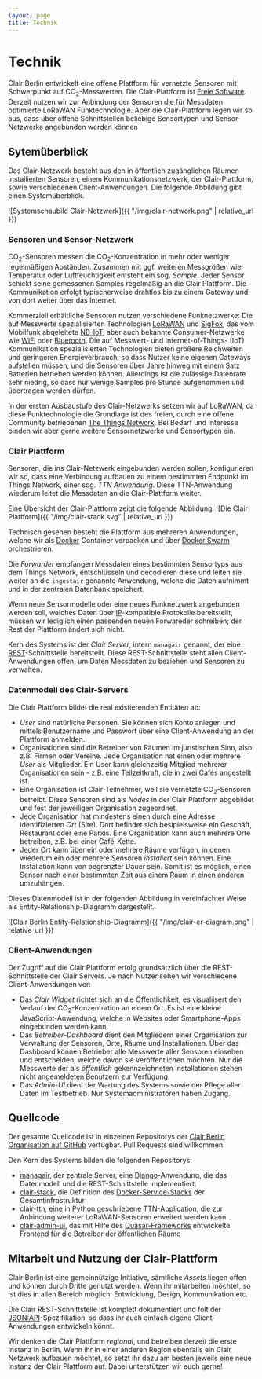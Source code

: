 ```yaml
---
layout: page
title: Technik
---
```


# Technik

Clair Berlin entwickelt eine offene Plattform für vernetzte Sensoren mit
Schwerpunkt auf CO<sub>2</sub>-Messwerten. Die Clair-Plattform ist [Freie
Software](https://www.gnu.org/philosophy/free-sw.de.html). Derzeit nutzen wir zur Anbindung der Sensoren die für Messdaten optimierte LoRaWAN Funktechnologie. Aber die Clair-Plattform legen wir so aus, dass über offene Schnittstellen beliebige Sensortypen und Sensor-Netzwerke angebunden werden können

## Sytemüberblick

Das Clair-Netzwerk besteht aus den in öffentlich zugänglichen Räumen installierten Sensoren, einem Kommunikationsnetzwerk, der Clair-Plattform, sowie verschiedenen Client-Anwendungen. Die folgende Abbildung gibt einen Systemüberblick.

![Systemschaubild Clair-Netzwerk]({{ "/img/clair-network.png" | relative_url }})

### Sensoren und Sensor-Netzwerk

CO<sub>2</sub>-Sensoren messen die CO<sub>2</sub>-Konzentration in mehr oder weniger regelmäßigen Abständen. Zusammen mit ggf. weiteren Messgrößen wie Temperatur oder Luftfeuchtigkeit entsteht ein sog. _Sample_. Jeder Sensor schickt seine gemessenen Samples regelmäßig an die Clair Plattform. Die Kommunikation erfolgt typischerweise drahtlos bis zu einem Gateway und von dort weiter über das Internet.

Kommerziell erhältliche Sensoren nutzen verschiedene Funknetzwerke: Die auf Messwerte spezialisierten Technologien [LoRaWAN](https://lora-alliance.org/about-lorawan) und [SigFox](https://www.sigfox.com/en), das vom Mobilfunk abgeleitete [NB-IoT](https://en.wikipedia.org/wiki/Narrowband_IoT), aber auch bekannte Consumer-Netzwerke wie [WiFi](https://www.wi-fi.org) oder [Bluetooth](https://www.bluetooth.com). Die auf Messwert- und Internet-of-Things- (IoT) Kommunikation spezialisierten Technologien bieten größere Reichweiten und geringeren Energieverbrauch, so dass Nutzer keine eigenen Gateways aufstellen müssen, und die Sensoren über Jahre hinweg mit einem Satz Batterien betrieben werden können. Allerdings ist die zulässige Datenrate sehr niedrig, so dass nur wenige Samples pro Stunde aufgenommen und übertragen werden dürfen.

In der ersten Ausbaustufe des Clair-Netzwerks setzen wir auf LoRaWAN, da diese Funktechnologie die Grundlage ist des freien, durch eine offene Community betriebenen [The Things Network](https://www.thethingsnetwork.org/community/berlin/). Bei Bedarf und Interesse binden wir aber gerne weitere Sensornetzwerke und Sensortypen ein.

### Clair Plattform

Sensoren, die ins Clair-Netzwerk eingebunden werden sollen, konfigurieren wir so, dass eine Verbindung aufbauen zu einem bestimmten Endpunkt im Things Network, einer sog. _TTN Anwendung_. Diese TTN-Anwendung wiederum leitet die Messdaten an die Clair-Plattform weiter.

Eine Übersicht der Clair-Plattform zeigt die folgende Abbildung.
![Die Clair Plattform]({{ "/img/clair-stack.svg" | relative_url }})

Technisch gesehen besteht die Plattform aus mehreren Anwendungen, welche wir als [Docker](https://docs.docker.com/get-started/) Container verpacken und über [Docker Swarm](https://docs.docker.com/engine/swarm/) orchestrieren. 

Die _Forwarder_ empfangen Messdaten eines bestimmten Sensortyps aus dem Things Network, entschlüsseln und decodieren diese und leiten sie weiter an die `ingestair` genannte Anwendung, welche die Daten aufnimmt und in der zentralen Datenbank speichert.

Wenn neue Sensormodelle oder eine neues Funknetzwerk angebunden werden soll, welches Daten über [IP](https://de.wikipedia.org/wiki/Internet_Protocol)-kompatible Protokolle bereitstellt,
müssen wir lediglich einen passenden neuen Forwareder schreiben; der Rest der Plattform ändert sich nicht.

Kern des Systems ist der _Clair Server_, intern `managair` genannt, der
eine
[REST](https://de.wikipedia.org/wiki/Representational_State_Transfer)-Schnittstelle
bereitstellt. Diese REST-Schnittstelle steht allen Client-Anwendungen offen, um Daten Messdaten zu beziehen und Sensoren zu verwalten.

### Datenmodell des Clair-Servers

Die Clair Plattform bildet die real existierenden Entitäten ab:

- _User_ sind natürliche Personen. Sie können sich Konto anlegen und mittels Benutzername und Passwort über eine Client-Anwendung an der Plattform anmelden.
- Organisationen sind die Betreiber von Räumen im juristischen Sinn, also z.B. Firmen oder Vereine. Jede Organisation hat einen oder mehrere _User_ als Mitglieder. Ein User kann gleichzeitig Mitglied mehrerer Organisationen sein - z.B. eine Teilzeitkraft, die in zwei Cafés angestellt ist.
- Eine Organisation ist Clair-Teilnehmer, weil sie vernetzte CO<sub>2</sub>-Sensoren betreibt. Diese Sensoren sind als _Nodes_ in der Clair Plattform abgebildet und fest der jeweiligen Organisation zugeordnet.
- Jede Organisation hat mindestens einen durch eine Adresse identifizierten _Ort_ (Site). Dort befindet sich besipielsweise ein Geschäft, Restaurant oder eine Parxis. Eine Organisation kann auch mehrere Orte betreiben, z.B. bei einer Café-Kette.
- Jeder Ort kann über ein oder mehrere Räume verfügen, in denen wiederum ein oder mehrere Sensoren _instaliert_ sein können. Eine Installation kann von begrenzter Dauer sein. Somit ist es möglich, einen Sensor nach einer bestimmten Zeit aus einem Raum in einen anderen umzuhängen.

Dieses Datenmodell ist in der folgenden Abbildung in vereinfachter
Weise als Entity-Relationship-Diagramm dargestellt.

![Clair Berlin Entity-Relationship-Diagramm]({{ "/img/clair-er-diagram.png" | relative_url }})

### Client-Anwendungen

Der Zugriff auf die Clair Plattform erfolg grundsätzlich über die REST-Schnittstelle der Clair Servers. Je nach Nutzer sehen wir verschiedene Client-Anwendungen vor:

- Das _Clair Widget_ richtet sich an die Öffentlichkeit; es visualiisert den Verlauf der CO<sub>2</sub>-Konzentration an einem Ort. Es ist eine kleine JavaScript-Anwendung, welche in Websites oder Smartphone-Apps eingebunden werden kann. 
- Das _Betreiber-Dashboard_ dient den Mitgliedern einer Organisation zur Verwaltung der Sensoren, Orte, Räume und Installationen. Über das Dashboard können Betrieber alle Messwerte aller Sensoren einsehen und entscheiden, welche davon sie veröffentlichen möchten. Nur die Messwerte der als _öffentlich_ gekennzeichneten Installationen stehen nicht angemeldeten Benutzern zur Verfügung.
- Das _Admin-UI_ dient der Wartung des Systems sowie der Pflege aller Daten im Testbetrieb. Nur Systemadministratoren haben Zugang.

## Quellcode

Der gesamte Quellcode ist in einzelnen Repositorys der [Clair Berlin
Organisation auf GitHub](https://github.com/ClairBerlin) verfügbar. Pull
Requests sind willkommen.

Den Kern des Systems bilden die folgenden Repositorys:

* [managair](https://github.com/ClairBerlin/managair), der zentrale Server, eine
  [Django](https://www.djangoproject.com/)-Anwendung, die das Datenmodell und
  die REST-Schnittstelle implementiert.
* [clair-stack](https://github.com/ClairBerlin/clair-stack), die Definition des
  [Docker-Service-Stacks](https://docs.docker.com/get-started/swarm-deploy/)
  der Gesamtinfrastruktur
* [clair-ttn](https://github.com/ClairBerlin/clair-ttn), eine in Python
  geschriebene TTN-Application, die zur Anbindung weiterer LoRaWAN-Sensoren
  erweitert werden kann
* [clair-admin-ui](https://github.com/ClairBerlin/clair-admin-ui), das mit
  Hilfe des [Quasar-Frameworks](https://quasar.dev/) entwickelte Frontend für
  die Betreiber der öffentlichen Räume

## Mitarbeit und Nutzung der Clair-Plattform

Clair Berlin ist eine gemeinnützige Initiative, sämtliche _Assets_ liegen offen und können durch Dritte genutzt werden. Wenn ihr mitarbeiten möchtet, so ist dies in allen Bereich möglich: Entwicklung, Design, Kommunikation etc.

Die Clair REST-Schnittstelle ist komplett dokumentiert und folt der [JSON:API](https://jsonapi.org)-Spezifikation, so dass ihr auch einfach eigene Client-Anwendungen entwickeln könnt.

Wir denken die Clair Plattform _regional_, und betreiben derzeit die erste Instanz in Berlin. Wenn ihr in einer anderen Region ebenfalls ein Clair Netzwerk aufbauen möchtet, so setzt ihr dazu am besten jeweils eine neue Instanz der Clair Plattform auf. Dabei unterstützen wir euch gerne!